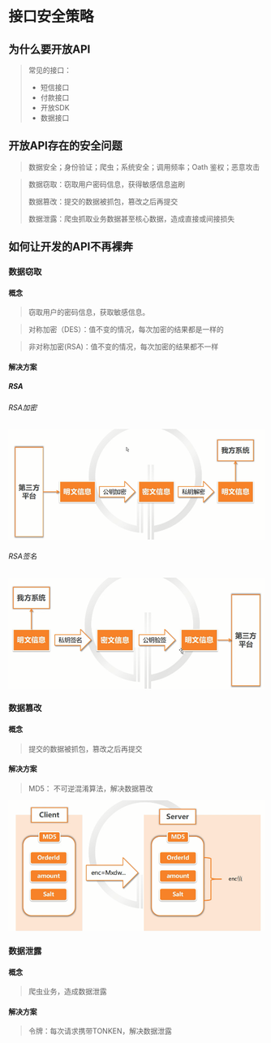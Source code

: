 # 接口安全策略

## 为什么要开放API

> 常见的接口：
>
> - 短信接口
> - 付款接口
> - 开放SDK
> - 数据接口

## 开放API存在的安全问题

> 数据安全；身份验证；爬虫；系统安全；调用频率；Oath 鉴权；恶意攻击



> 数据窃取：窃取用户密码信息，获得敏感信息盗刷
>
> 数据篡改：提交的数据被抓包，篡改之后再提交
>
> 数据泄露：爬虫抓取业务数据甚至核心数据，造成直接或间接损失

## 如何让开发的API不再裸奔

### 数据窃取

#### 概念

> 窃取用户的密码信息，获取敏感信息。

> 对称加密（DES）：值不变的情况，每次加密的结果都是一样的

> 非对称加密(RSA)：值不变的情况，每次加密的结果都不一样

#### 解决方案

##### RSA

###### RSA加密



![](image/anquan-03.png)



###### RSA签名

![](image/anquan-04.png)









### 数据篡改

#### 概念

> 提交的数据被抓包，篡改之后再提交

#### 解决方案

> MD5： 不可逆混淆算法，解决数据篡改

![](image/md5-1.png)

### 数据泄露

#### 概念

> 爬虫业务，造成数据泄露

#### 解决方案

> 令牌：每次请求携带TONKEN，解决数据泄露



